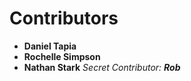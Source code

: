 Contributors
============

* **Daniel Tapia**
* **Rochelle Simpson**
* **Nathan Stark**
*Secret Contributor: **Rob***
